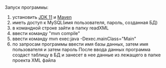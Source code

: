 Запуск программы:

1. установить [JDK 11](https://corretto.aws/downloads/latest/amazon-corretto-11-x64-windows-jdk.msi.) и [Maven](https://dlcdn.apache.org/maven/maven-3/3.8.4/binaries/apache-maven-3.8.4-bin.zip)
2. иметь доступ к MySQL(имя пользователя, пароль, созданная БД)
3. в командной строке зайти в папку readXML
4. ввести команду "mvn compile"
5. ввести команду mvn exec:java -Dexec.mainClass="Main"
6. по запросам программы ввести имя базы данных, затем имя пользователя и затем пароль
После ввода данных программа создаст таблицу в БД и занесет в нее данные из лежащего
в папке проекта XML файла